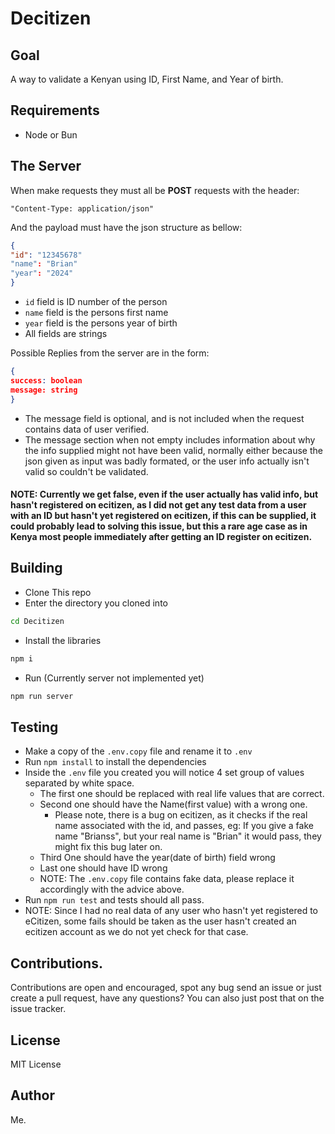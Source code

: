 # Decitizen

## Goal
A way to validate a Kenyan using ID, First Name, and Year of birth.

## Requirements
- Node or Bun

## The Server
When make requests they must all be <b>POST</b> requests with the header:
```
"Content-Type: application/json"
```
And the payload must have the json structure as bellow:
```json
{
"id": "12345678"
"name": "Brian"
"year": "2024"
}
```
- `id` field is ID number of the person
- `name` field is the persons first name
- `year` field is the persons year of birth
- All fields are strings

Possible Replies from the server are in the form:
```json
{
success: boolean
message: string
}
```
- The message field is optional, and is not included when the request contains data of user verified.
- The message section when not empty includes information about why the info supplied might not have been valid, normally either because the json given as input was badly formated, or the user info actually isn't valid so couldn't be validated.

#### NOTE: Currently we get false, even if the user actually has valid info, but hasn't registered on ecitizen, as I did not get any test data from a user with an ID but hasn't yet registered on ecitizen, if this can be supplied, it could probably lead to solving this issue, but this a rare age case as in Kenya most people immediately after getting an ID register on ecitizen.

## Building
- Clone This repo
- Enter the directory you cloned into
```bash
cd Decitizen
```

- Install the libraries
```bash
npm i
```

- Run (Currently server not implemented yet)
```bash
npm run server
```

## Testing
- Make a copy of the `.env.copy` file and rename it to `.env`
- Run `npm install` to install the dependencies
- Inside the `.env` file you created you will notice 4 set group of values separated by white space.
    - The first one should be replaced with real life values that are correct.
    - Second one should have the Name(first value) with a wrong one.
        - Please note, there is a bug on ecitizen, as it checks if the real name associated with the id, and passes, eg: If you give a fake name "Brianss", but your real name is "Brian" it would pass, they might fix this bug later on.
    - Third One should have the year(date of birth) field wrong
    - Last one should have ID wrong
    - NOTE: The `.env.copy` file contains fake data, please replace it accordingly with the advice above.
- Run `npm run test` and tests should all pass.
- NOTE: Since I had no real data of any user who hasn't yet registered to eCitizen, some fails should be taken as the user hasn't created an ecitizen account as we do not yet check for that case.

## Contributions.
Contributions are open and encouraged, spot any bug send an issue or just create a pull request, have any questions? You can also just post that on the issue tracker.

## License
MIT License

## Author
Me.


